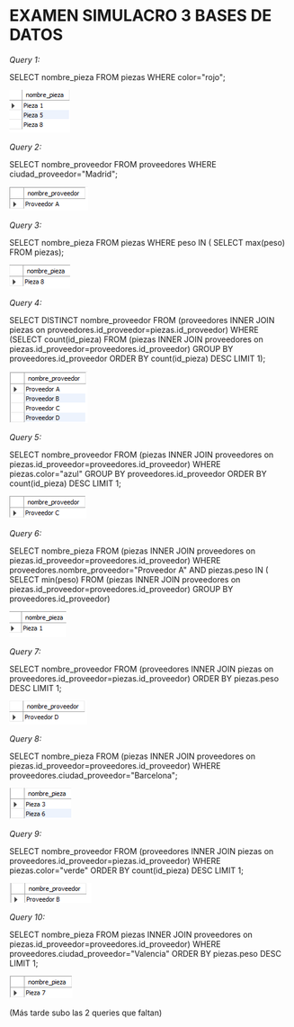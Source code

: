 # EXAMEN SIMULACRO 3 BASES DE DATOS

_Query 1:_

SELECT nombre_pieza
FROM piezas
WHERE color="rojo";

![Query 1](QUERY1.png)

_Query 2:_

SELECT nombre_proveedor
FROM proveedores
WHERE ciudad_proveedor="Madrid";

![Query 2](QUERY2.png)

_Query 3:_

SELECT nombre_pieza
FROM piezas
WHERE peso IN (
SELECT max(peso)
FROM piezas);

![Query 3](QUERY3.png)

_Query 4:_

SELECT DISTINCT nombre_proveedor
FROM (proveedores
INNER JOIN piezas on proveedores.id_proveedor=piezas.id_proveedor)
WHERE (SELECT count(id_pieza)
FROM (piezas
INNER JOIN proveedores on piezas.id_proveedor=proveedores.id_proveedor)
GROUP BY proveedores.id_proveedor
ORDER BY count(id_pieza) DESC LIMIT 1);

![Query 4](QUERY4.png)

_Query 5:_

SELECT nombre_proveedor
FROM (piezas
INNER JOIN proveedores on piezas.id_proveedor=proveedores.id_proveedor)
WHERE piezas.color="azul"
GROUP BY proveedores.id_proveedor
ORDER BY count(id_pieza) DESC LIMIT 1;

![Query 5](QUERY5.png)

_Query 6:_

SELECT nombre_pieza
FROM (piezas
INNER JOIN proveedores on piezas.id_proveedor=proveedores.id_proveedor)
WHERE proveedores.nombre_proveedor="Proveedor A" AND piezas.peso IN (
SELECT min(peso)
FROM (piezas
INNER JOIN proveedores on piezas.id_proveedor=proveedores.id_proveedor)
GROUP BY proveedores.id_proveedor)

![Query 6](QUERY6.png)

_Query 7:_

SELECT nombre_proveedor
FROM (proveedores
INNER JOIN piezas on proveedores.id_proveedor=piezas.id_proveedor)
ORDER BY piezas.peso DESC LIMIT 1;

![Query 7](QUERY7.png)

_Query 8:_

SELECT nombre_pieza
FROM (piezas
INNER JOIN proveedores on piezas.id_proveedor=proveedores.id_proveedor)
WHERE proveedores.ciudad_proveedor="Barcelona";

![Query 8](QUERY8.png)

_Query 9:_

SELECT nombre_proveedor
FROM (proveedores
INNER JOIN piezas on proveedores.id_proveedor=piezas.id_proveedor)
WHERE piezas.color="verde"
ORDER BY count(id_pieza) DESC
LIMIT 1;

![Query 9](QUERY9.png)

_Query 10:_

SELECT nombre_pieza
FROM piezas
INNER JOIN proveedores on piezas.id_proveedor=proveedores.id_proveedor)
WHERE proveedores.ciudad_proveedor="Valencia"
ORDER BY piezas.peso DESC
LIMIT 1;

![Query 10](QUERY10.png)

(Más tarde subo las 2 queries que faltan)

